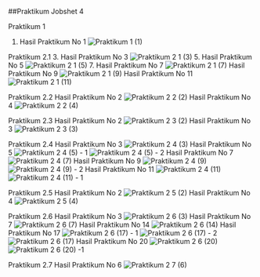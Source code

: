 ##Praktikum Jobshet 4

Praktikum 1
1. Hasil Praktikum No 1
![Praktikum 1 (1)](https://github.com/nuralimah12/Pemrogaman_Web_Lanjut/assets/91867691/8aa9d845-4fe9-4e0d-b52e-992c80a4f3bf)

Praktikum 2.1
3. Hasil Praktikum No 3
![Praktikum 2 1 (3)](https://github.com/nuralimah12/Pemrogaman_Web_Lanjut/assets/91867691/94e579a6-6808-4f91-971d-2596881cc09c)
5. Hasil Praktikum No 5
![Praktikum 2 1 (5)](https://github.com/nuralimah12/Pemrogaman_Web_Lanjut/assets/91867691/b75d940e-3a12-4dd1-83a5-71613042d5e1)
7. Hasil Praktikum No 7
![Praktikum 2 1 (7)](https://github.com/nuralimah12/Pemrogaman_Web_Lanjut/assets/91867691/667322da-9efe-4d5b-b21b-f029c9f9bcc1)
Hasil Praktikum No 9
![Praktikum 2 1 (9)](https://github.com/nuralimah12/Pemrogaman_Web_Lanjut/assets/91867691/8cbcc266-4e60-4509-9d7c-149fd34c6cc6)
Hasil Praktikum No 11
![Praktikum 2 1 (11)](https://github.com/nuralimah12/Pemrogaman_Web_Lanjut/assets/91867691/595858f6-0e56-4c57-bb25-ae8948f96222)

Praktikum 2.2
Hasil Praktikum No 2
![Praktikum 2 2 (2)](https://github.com/nuralimah12/Pemrogaman_Web_Lanjut/assets/91867691/3e96e3a7-1fb6-4750-b5e2-ca03f61e3f81)
Hasil Praktikum No 4
![Praktikum 2 2 (4)](https://github.com/nuralimah12/Pemrogaman_Web_Lanjut/assets/91867691/b10d19b9-c246-45bb-a68a-bafc39603444)

Praktikum 2.3
Hasil Praktikum No 2
![Praktikum 2 3 (2)](https://github.com/nuralimah12/Pemrogaman_Web_Lanjut/assets/91867691/0a90387f-09b3-428c-ba5c-30b899f3665e)
Hasil Praktikum No 3
![Praktikum 2 3 (3)](https://github.com/nuralimah12/Pemrogaman_Web_Lanjut/assets/91867691/2216e107-d8a3-49e9-8156-24f7a0ae477f)

Praktikum 2.4
Hasil Praktikum No 3
![Praktikum 2 4 (3)](https://github.com/nuralimah12/Pemrogaman_Web_Lanjut/assets/91867691/42d3fbae-3934-43b4-8084-1172ee720ee1)
Hasil Praktikum No 5
![Praktikum 2 4 (5) - 1](https://github.com/nuralimah12/Pemrogaman_Web_Lanjut/assets/91867691/5321e00a-17b6-4ba5-8bf5-69d882d18710)
![Praktikum 2 4 (5) - 2](https://github.com/nuralimah12/Pemrogaman_Web_Lanjut/assets/91867691/485d1146-34be-4794-947d-f3f92e45b027)
Hasil Praktikum No 7
![Praktikum 2 4 (7)](https://github.com/nuralimah12/Pemrogaman_Web_Lanjut/assets/91867691/7103a339-6035-433b-988d-3c6e6070c680)
Hasil Praktikum No 9
![Praktikum 2 4 (9)](https://github.com/nuralimah12/Pemrogaman_Web_Lanjut/assets/91867691/9a3a0122-0deb-4ebd-ad18-bcd4150ffed8)
![Praktikum 2 4 (9) - 2](https://github.com/nuralimah12/Pemrogaman_Web_Lanjut/assets/91867691/84c6689e-3ba9-499e-abbf-cdf62c904d88)
Hasil Praktikum No 11
![Praktikum 2 4 (11)](https://github.com/nuralimah12/Pemrogaman_Web_Lanjut/assets/91867691/b05d043e-9a59-41ec-a773-f83cb8496595)
![Praktikum 2 4 (11) - 1](https://github.com/nuralimah12/Pemrogaman_Web_Lanjut/assets/91867691/149fdd11-0dbf-4671-bc34-500373353717)

Praktikum 2.5
Hasil Praktikum No 2
![Praktikum 2 5 (2)](https://github.com/nuralimah12/Pemrogaman_Web_Lanjut/assets/91867691/368598e9-9034-43ca-ac99-9bddfe7876dd)
Hasil Praktikum No 4
![Praktikum 2 5 (4)](https://github.com/nuralimah12/Pemrogaman_Web_Lanjut/assets/91867691/33da4b6f-5e2b-4733-8836-88d8e2432f28)

Praktikum 2.6
Hasil Praktikum No 3
![Praktikum 2 6 (3)](https://github.com/nuralimah12/Pemrogaman_Web_Lanjut/assets/91867691/d2df5f55-9867-4796-9da6-aed5eb44b3d6)
Hasil Praktikum No 7
![Praktikum 2 6 (7)](https://github.com/nuralimah12/Pemrogaman_Web_Lanjut/assets/91867691/4419d7e5-9a03-4496-b57f-a0d75e2491e4)
Hasil Praktikum No 14
![Praktikum 2 6 (14)](https://github.com/nuralimah12/Pemrogaman_Web_Lanjut/assets/91867691/a30a976e-114f-4f46-b5d4-212038761568)
Hasil Praktikum No 17
![Praktikum 2 6 (17) - 1](https://github.com/nuralimah12/Pemrogaman_Web_Lanjut/assets/91867691/c015cfb7-1cf4-4a55-82d8-a327b5c6df13)
![Praktikum 2 6 (17) - 2](https://github.com/nuralimah12/Pemrogaman_Web_Lanjut/assets/91867691/84176839-a68b-4c6f-b2fd-5d33cb1c26ee)
![Praktikum 2 6 (17)](https://github.com/nuralimah12/Pemrogaman_Web_Lanjut/assets/91867691/a206935f-1c3f-43c7-be83-e0ab1a25812a)
Hasil Praktikum No 20
![Praktikum 2 6 (20)](https://github.com/nuralimah12/Pemrogaman_Web_Lanjut/assets/91867691/b7cc1628-1001-4db9-85fe-69cca7db3202)
![Praktikum 2 6 (20) -1](https://github.com/nuralimah12/Pemrogaman_Web_Lanjut/assets/91867691/6b83a6ee-18c5-4933-86f9-c252011df70d)

Praktikum 2.7
Hasil Praktikum No 6
![Praktikum 2 7 (6)](https://github.com/nuralimah12/Pemrogaman_Web_Lanjut/assets/91867691/0598e032-06f4-4280-9bdd-590ff82a6ebe)



